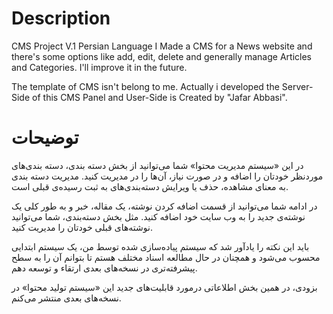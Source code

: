 # Description

CMS Project V.1 Persian Language
I Made a CMS for a News website and there's some options like add, edit, delete and generally manage Articles and Categories. I'll improve it in the future.

The template of CMS isn't belong to me. Actually i developed the Server-Side of this CMS Panel and User-Side is Created by "Jafar Abbasi".


# توضیحات


در این «سیستم مدیریت محتوا» شما می‌توانید از بخش دسته بندی، دسته بندی‌های موردنظر خودتان را اضافه و در صورت نیاز، آن‌ها را در مدیریت کنید. مدیریت دسته بندی به معنای مشاهده، حذف یا ویرایش دسته‌بندی‌های به ثبت رسیده‌ی قبلی است.

در ادامه شما می‌توانید از قسمت اضافه کردن نوشته، یک مقاله، خبر و به طور کلی یک نوشته‌ی جدید را به وب سایت خود اضافه کنید. مثل بخش دسته‌بندی، شما می‌توانید نوشته‌های قبلی خودتان را مدیریت کنید. 

باید این نکته را یادآور شد که سیستم پیاده‌سازی شده توسط من، یک سیستم ابتدایی محسوب می‌شود و همچنان در حال مطالعه اسناد مختلف هستم تا بتوانم آن را به سطح پیشرفته‌تری در نسخه‌های بعدی ارتقاء و توسعه دهم.


بزودی، در همین بخش اطلاعاتی درمورد قابلیت‌های جدید این «سیستم تولید محتوا» در نسخه‌های بعدی منتشر می‌کنم.


